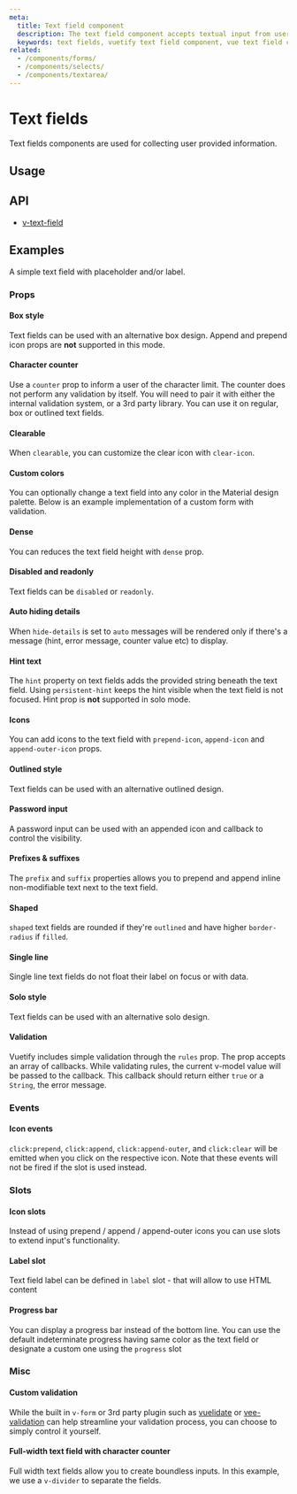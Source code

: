 ```yaml
---
meta:
  title: Text field component
  description: The text field component accepts textual input from users.
  keywords: text fields, vuetify text field component, vue text field component
related:
  - /components/forms/
  - /components/selects/
  - /components/textarea/
---
```


# Text fields

Text fields components are used for collecting user provided information.

<entry-ad />

## Usage

<usage name="v-text-field" />

## API

- [v-text-field](../../api/v-text-field)

## Examples

A simple text field with placeholder and/or label.

### Props

#### Box style

Text fields can be used with an alternative box design. Append and prepend icon props are **not** supported in this mode.

<example file="v-text-field/prop-box" />

#### Character counter

Use a `counter` prop to inform a user of the character limit. The counter does not perform any validation by itself. You will need to pair it with either the internal validation system, or a 3rd party library. You can use it on regular, box or outlined text fields.

<example file="v-text-field/prop-character-counter" />

#### Clearable

When `clearable`, you can customize the clear icon with `clear-icon`.

<example file="v-text-field/prop-clearable" />

#### Custom colors

You can optionally change a text field into any color in the Material design palette. Below is an example implementation of a custom form with validation.

<example file="v-text-field/prop-custom-colors" />

#### Dense

You can reduces the text field height with `dense` prop.

<example file="v-text-field/prop-dense" />

#### Disabled and readonly

Text fields can be `disabled` or `readonly`.

<example file="v-text-field/prop-disabled-and-readonly" />

#### Auto hiding details

When `hide-details` is set to `auto` messages will be rendered only if there's a message (hint, error message, counter value etc) to display.

<example file="v-text-field/prop-hide-details" />

#### Hint text

The `hint` property on text fields adds the provided string beneath the text field. Using `persistent-hint` keeps the hint visible when the text field is not focused. Hint prop is **not** supported in solo mode.

<example file="v-text-field/prop-hint" />

#### Icons

You can add icons to the text field with `prepend-icon`, `append-icon` and `append-outer-icon` props.

<example file="v-text-field/prop-icon" />

#### Outlined style

Text fields can be used with an alternative outlined design.

<example file="v-text-field/prop-outlined" />

#### Password input

A password input can be used with an appended icon and callback to control the visibility.

<example file="v-text-field/prop-password" />

#### Prefixes & suffixes

The `prefix` and `suffix` properties allows you to prepend and append inline non-modifiable text next to the text field.

<example file="v-text-field/prop-prefixes-and-suffixes" />

#### Shaped

`shaped` text fields are rounded if they're `outlined` and have higher `border-radius` if `filled`.

<example file="v-text-field/prop-shaped" />

#### Single line

Single line text fields do not float their label on focus or with data.

<example file="v-text-field/prop-single-line" />

#### Solo style

Text fields can be used with an alternative solo design.

<example file="v-text-field/prop-solo" />

#### Validation

Vuetify includes simple validation through the `rules` prop. The prop accepts an array of callbacks. While validating rules, the current v-model value will be passed to the callback. This callback should return either `true` or a `String`, the error message.

<example file="v-text-field/prop-validation" />

### Events

#### Icon events

`click:prepend`, `click:append`, `click:append-outer`, and `click:clear` will be emitted when you click on the respective icon. Note that these events will not be fired if the slot is used instead. 

<example file="v-text-field/event-icon-events" />

### Slots

#### Icon slots

Instead of using prepend / append / append-outer icons you can use slots to extend input's functionality.

<example file="v-text-field/slot-icon-slots" />

#### Label slot

Text field label can be defined in `label` slot - that will allow to use HTML content

<example file="v-text-field/slot-label-slot" />

#### Progress bar

You can display a progress bar instead of the bottom line. You can use the default indeterminate progress having same color as the text field or designate a custom one using the `progress` slot

<example file="v-text-field/slot-progress-bar" />

### Misc

#### Custom validation

While the built in `v-form` or 3rd party plugin such as [vuelidate](https://github.com/monterail/vuelidate) or [vee-validation](https://github.com/logaretm/vee-validate) can help streamline your validation process, you can choose to simply control it yourself.

<example file="v-text-field/misc-custom-validation" />

#### Full-width text field with character counter

Full width text fields allow you to create boundless inputs. In this example, we use a `v-divider` to separate the fields.

<example file="v-text-field/misc-full-width-with-character-counter" />

<backmatter />
